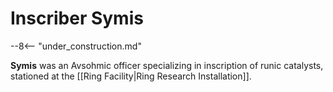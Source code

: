 # Inscriber Symis

--8<-- "under_construction.md"

**Symis** was an Avsohmic officer specializing in inscription of runic catalysts, stationed at the [[Ring Facility|Ring Research Installation]].